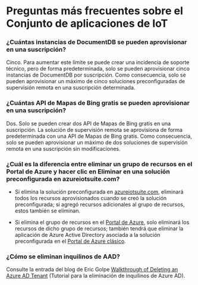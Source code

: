 <properties
  pageTitle="Preguntas más frecuentes sobre el conjunto de aplicaciones Azure IoT | Microsoft Azure"
  description="Preguntas más frecuentes sobre el Conjunto de aplicaciones de IoT"
  services=""
  suite="iot-suite"
  documentationCenter=""
  authors="aguilaaj"
  manager="timlt"
  editor=""/>

<tags
  ms.service="iot-suite"
  ms.devlang="na"
  ms.topic="get-started-article"
  ms.tgt_pltfrm="na"
  ms.workload="na"
  ms.date="03/02/2016"
  ms.author="araguila"/>
   
# Preguntas más frecuentes sobre el Conjunto de aplicaciones de IoT

### ¿Cuántas instancias de DocumentDB se pueden aprovisionar en una suscripción?

Cinco. Para aumentar este límite se puede crear una incidencia de soporte técnico, pero de forma predeterminada, solo se pueden aprovisionar cinco instancias de DocumentDB por suscripción. Como consecuencia, solo se pueden aprovisionar un máximo de cinco soluciones preconfiguradas de supervisión remota en una suscripción determinada.

### ¿Cuántas API de Mapas de Bing gratis se pueden aprovisionar en una suscripción?

Dos. Solo se pueden crear dos API de Mapas de Bing gratis en una suscripción. La solución de supervisión remota se aprovisiona de forma predeterminada con una API de Mapas de Bing gratis. Como consecuencia, solo se pueden aprovisionar un máximo de dos soluciones de supervisión remota en una suscripción sin modificaciones.

### ¿Cuál es la diferencia entre eliminar un grupo de recursos en el Portal de Azure y hacer clic en Eliminar en una solución preconfigurada en azureiotsuite.com?

- Si elimina la solución preconfigurada en [azureiotsuite.com][lnk-azureiotsuite], eliminará todos los recursos aprovisionados cuando se creó la solución preconfigurada; si agregó recursos adicionales al grupo de recursos, estos también se eliminan. 

- Si elimina el grupo de recursos en el [Portal de Azure][lnk-azure-portal], solo eliminará los recursos de dicho grupo de recursos; también tendrá que eliminar la aplicación de Azure Active Directory asociada a la solución preconfigurada en el [Portal de Azure clásico][lnk-classic-portal].

### ¿Cómo se eliminan inquilinos de AAD?

Consulte la entrada del blog de Eric Golpe [Walkthrough of Deleting an Azure AD Tenant][lnk-delete-aad-tennant] (Tutorial para la eliminación de inquilinos de Azure AD).


[lnk-azure-portal]: https://portal.azure.com
[lnk-azureiotsuite]: https://www.azureiotsuite.com/
[lnk-classic-portal]: https://manage.windowsazure.com
[lnk-delete-aad-tennant]: http://blogs.msdn.com/b/ericgolpe/archive/2015/04/30/walkthrough-of-deleting-an-azure-ad-tenant.aspx

<!---HONumber=AcomDC_0309_2016-->
